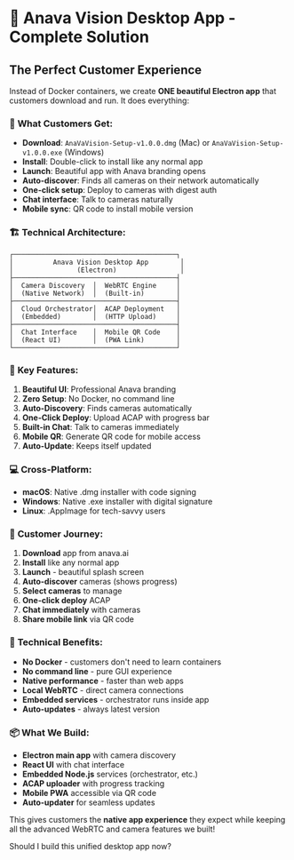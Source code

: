 # 🎯 Anava Vision Desktop App - Complete Solution

## The Perfect Customer Experience

Instead of Docker containers, we create **ONE beautiful Electron app** that customers download and run. It does everything:

### 📱 **What Customers Get:**
- **Download**: `AnaVaVision-Setup-v1.0.0.dmg` (Mac) or `AnaVaVision-Setup-v1.0.0.exe` (Windows)
- **Install**: Double-click to install like any normal app
- **Launch**: Beautiful app with Anava branding opens
- **Auto-discover**: Finds all cameras on their network automatically
- **One-click setup**: Deploy to cameras with digest auth
- **Chat interface**: Talk to cameras naturally
- **Mobile sync**: QR code to install mobile version

### 🏗️ **Technical Architecture:**

```
┌─────────────────────────────────────────┐
│          Anava Vision Desktop App        │
│                (Electron)                │
├─────────────────────────────────────────┤
│  Camera Discovery  │  WebRTC Engine     │
│  (Native Network)  │  (Built-in)        │
├─────────────────────────────────────────┤
│  Cloud Orchestrator│  ACAP Deployment   │
│  (Embedded)        │  (HTTP Upload)     │
├─────────────────────────────────────────┤
│  Chat Interface    │  Mobile QR Code    │
│  (React UI)        │  (PWA Link)        │
└─────────────────────────────────────────┘
```

### 🎯 **Key Features:**

1. **Beautiful UI**: Professional Anava branding
2. **Zero Setup**: No Docker, no command line
3. **Auto-Discovery**: Finds cameras automatically
4. **One-Click Deploy**: Upload ACAP with progress bar
5. **Built-in Chat**: Talk to cameras immediately
6. **Mobile QR**: Generate QR code for mobile access
7. **Auto-Update**: Keeps itself updated

### 💻 **Cross-Platform:**
- **macOS**: Native .dmg installer with code signing
- **Windows**: Native .exe installer with digital signature
- **Linux**: .AppImage for tech-savvy users

### 🚀 **Customer Journey:**
1. **Download** app from anava.ai
2. **Install** like any normal app
3. **Launch** - beautiful splash screen
4. **Auto-discover** cameras (shows progress)
5. **Select cameras** to manage
6. **One-click deploy** ACAP
7. **Chat immediately** with cameras
8. **Share mobile link** via QR code

### 🔧 **Technical Benefits:**
- **No Docker** - customers don't need to learn containers
- **No command line** - pure GUI experience
- **Native performance** - faster than web apps
- **Local WebRTC** - direct camera connections
- **Embedded services** - orchestrator runs inside app
- **Auto-updates** - always latest version

### 📦 **What We Build:**
- **Electron main app** with camera discovery
- **React UI** with chat interface
- **Embedded Node.js** services (orchestrator, etc.)
- **ACAP uploader** with progress tracking
- **Mobile PWA** accessible via QR code
- **Auto-updater** for seamless updates

This gives customers the **native app experience** they expect while keeping all the advanced WebRTC and camera features we built!

Should I build this unified desktop app now?
